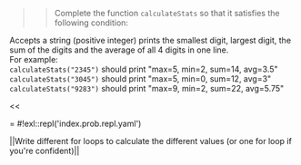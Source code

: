 >>Complete the function <code>calculateStats</code> so that it satisfies the following condition:
<p>Accepts a string (positive integer) prints the smallest digit, largest digit, the sum of the digits and the average of all 4 digits in one line.<br/>
For example:<br/>
<code>calculateStats("2345")</code> should print "max=5, min=2, sum=14, avg=3.5"<br/>
<code>calculateStats("3045")</code> should print "max=5, min=0, sum=12, avg=3"<br/>
<code>calculateStats("9283")</code> should print "max=9, min=2, sum=22, avg=5.75"</p><<

= #!exl::repl('index.prob.repl.yaml')

||Write different for loops to calculate the different values (or one for loop if you're confident)||
